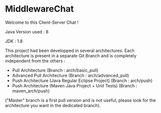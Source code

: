 # MiddlewareChat
Welcome to this Client-Server Chat !

Java Version used : 8

JDK : 1.8

This project had been developped in several architectures. Each architecture is present in a separate Git Branch and is completely independent from the others  :

- Pull Architecture (Branch : arch/basic_pull)
- Advanced Pull Architecture (Branch : arch/advanced_pull)
- Push Architecture (Java Regular Eclipse Project) (Branch : arch/push)
- Push Architecture (Maven Java Project + Unit Tests) (Branch : maven_arch/push)

("Master" branch is a first pull version and is not useful, please look for the architecture you want in the dedicated branch).


